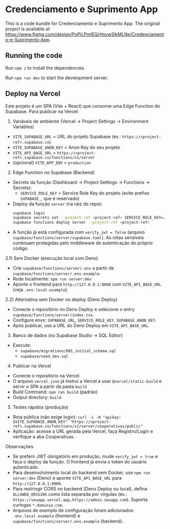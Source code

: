 
  # Credenciamento e Suprimento App

  This is a code bundle for Credenciamento e Suprimento App. The original project is available at https://www.figma.com/design/PoPiLPmlEQrHsywSlkMLNe/Credenciamento-e-Suprimento-App.

  ## Running the code

  Run `npm i` to install the dependencies.

  Run `npm run dev` to start the development server.

  ## Deploy na Vercel

  Este projeto é um SPA (Vite + React) que consome uma Edge Function do Supabase. Para publicar na Vercel:

  1) Variáveis de ambiente (Vercel → Project Settings → Environment Variables)
  - `VITE_SUPABASE_URL` = URL do projeto Supabase (ex.: `https://<project-ref>.supabase.co`)
  - `VITE_SUPABASE_ANON_KEY` = Anon Key do seu projeto
  - `VITE_API_BASE_URL` = `https://<project-ref>.supabase.co/functions/v1/server`
  - (opcional) `VITE_APP_ENV` = `production`

  2) Edge Function no Supabase (Backend)
  - Secrets da função (Dashboard → Project Settings → Functions → Secrets):
    - `SERVICE_ROLE_KEY` = Service Role Key do projeto (evite prefixo `SUPABASE_`, que é reservado)
  - Deploy da função `server` (na raiz do repo):
    ```bash
    supabase login
    supabase secrets set --project-ref <project-ref> SERVICE_ROLE_KEY=... 
    supabase functions deploy server --project-ref <project-ref>
    ```
  - A função já está configurada com `verify_jwt = false` (arquivo `supabase/functions/server/supabase.toml`).
    As rotas sensíveis continuam protegidas pelo middleware de autenticação do próprio código.

  2.1) Sem Docker (execução local com Deno)
  - Crie `supabase/functions/server/.env` a partir de `supabase/functions/server/.env.example`.
  - Rode localmente: `npm run server:dev`
  - Aponte o frontend para `http://127.0.0.1:8000` com `VITE_API_BASE_URL` (veja `.env.local.example`).

  2.2) Alternativa sem Docker no deploy (Deno Deploy)
  - Conecte o repositório no Deno Deploy e selecione o entry `supabase/functions/server/index.tsx`.
  - Configure envs: `SUPABASE_URL`, `SERVICE_ROLE_KEY`, `SUPABASE_ANON_KEY`.
  - Após publicar, use a URL do Deno Deploy em `VITE_API_BASE_URL`.

  3) Banco de dados (no Supabase Studio → SQL Editor)
  - Execute:
    - `supabase/migrations/001_initial_schema.sql`
    - `supabase/seed_dev.sql`

  4) Publicar na Vercel
  - Conecte o repositório na Vercel
  - O arquivo `vercel.json` já instrui a Vercel a usar `@vercel/static-build` e servir o SPA a partir da pasta `build`
  - Build Command: `npm run build` (padrão)
  - Output directory: `build`

  5) Testes rápidos (produção)
  - Rota pública (não exige login):
    `curl -i -H "apikey: $VITE_SUPABASE_ANON_KEY" "https://<project-ref>.supabase.co/functions/v1/server/cooperativas/public"`
  - Aplicação: acesse a URL gerada pela Vercel, faça Registro/Login e verifique a aba Cooperativas.

  Observações
  - Se preferir JWT obrigatório em produção, mude `verify_jwt = true` e faça o deploy da função. O frontend já envia o token do usuário autenticado.
  - Para desenvolvimento local do backend sem Docker, use `npm run server:dev` (Deno) e aponte `VITE_API_BASE_URL` para `http://127.0.0.1:8000`.
  - Para restringir CORS no backend (Deno Deploy ou local), defina `ALLOWED_ORIGINS` como lista separada por vírgulas (ex.: `https://seuapp.vercel.app,https://admin.seuapp.com`). Suporta curingas `*.dominio.com`.
  - Arquivos de exemplo de configuração foram adicionados: `.env.local.example` (frontend) e `supabase/functions/server/.env.example` (backend).
  
